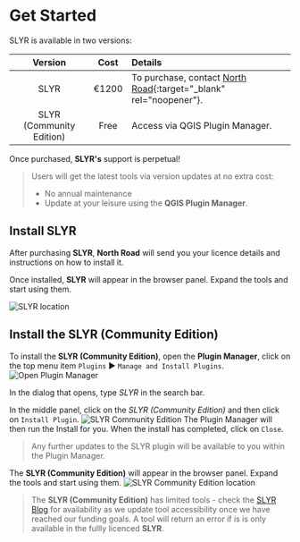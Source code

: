 # Get Started
SLYR is available in two versions:
  
Version | Cost | Details
:-------: | :-----: |:------ 
SLYR  | €1200 | To purchase, contact [North Road](https://north-road.com/contact/){:target="_blank" rel="noopener"}.
SLYR (Community Edition) | Free | Access via QGIS Plugin Manager. 

Once purchased, **SLYR's** support is perpetual! 
>Users will get the latest tools via version updates at no extra cost:
>- No annual maintenance 
>- Update at your leisure using the **QGIS Plugin Manager**. 

## Install **SLYR** ##
After purchasing **SLYR**, **North Road** will send you your licence details and instructions on how to install it.

Once installed, **SLYR** will appear in the browser panel. Expand the tools and start using them.

![SLYR location](../images/browser.png)
## Install the **SLYR (Community Edition)** ##
To install the **SLYR (Community Edition)**, open the **Plugin Manager**, click on the top menu item `Plugins` ▶️ `Manage and Install Plugins`.
![Open Plugin Manager](../images/plugin_mngr_open2.png)

In the dialog that opens, type *SLYR* in the search bar. 

In the middle panel, click on the *SLYR (Community Edition)*  and then click on `Install Plugin`.
![SLYR Community Edition](../images/comm_ed_blue2.png)
The Plugin Manager will then run the Install for you. When the install has completed, click on `Close`.

>Any further updates to the SLYR plugin will be available to you within the Plugin Manager. 

The **SLYR (Community Edition)** will appear in the browser panel. Expand the tools and start using them.
![SLYR Community Edition location](../images/comm_ed_browser_blue2.png)
>The **SLYR (Community Edition)** has limited tools - check the [SLYR Blog](https://north-road.com/slyr/) for availability as we update tool accessibility once we have reached our funding goals.
>A tool will return an error if is is only available in the fullly licenced **SLYR**.
 
 
